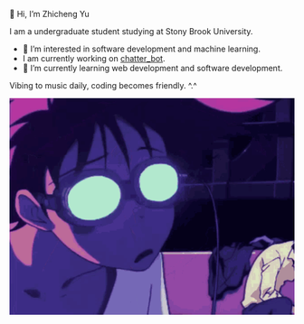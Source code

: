 👋 Hi, I’m Zhicheng Yu

I am a undergraduate student studying at Stony Brook University.
- 👀 I’m interested in software development and machine learning.
- I am currently working on [chatter_bot](https://github.com/Zhichengu1/Little_ChatterBot).
- 🌱 I’m currently learning web development and software development.

Vibing to music daily, coding becomes friendly. ^.^

![%](https://github.com/Zhichengu1/Zhichengu1/blob/main/vibing-vibe.gif)
<!---
Zhichengu1/Zhichengu1 is a ✨ special ✨ repository because its `README.md` (this file) appears on your GitHub profile.
You can click the Preview link to take a look at your changes.
--->
